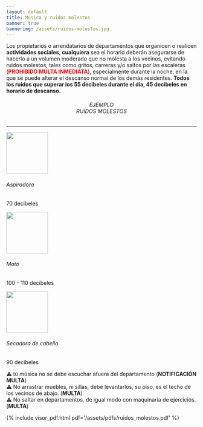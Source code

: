```yaml
---
layout: default
title: Música y ruidos molestos
banner: true
bannerimg: /assets/ruidos-molestos.jpg
---
```



<p class="font-karla">
Los propietarios o arrendatarios de departamentos que organicen o realicen <strong>actividades sociales</strong>, <strong>cualquiera</strong> sea el horario deberán asegurarse de hacerlo a un volumen moderado que no molesta a los vecinos, evitando ruidos molestos, tales como gritos, carreras y/o saltos por las escaleras (<strong style="color: red">PROHIBIDO MULTA INMEDIATA</strong>), especialmente durante la noche, en la que se puede alterar el descanso normal de los demás residentes. <strong>Todos los ruidos que superar los 55 decibeles durante el día, 45 decibeles en horario de descanso.</strong></p>


<section class="py-2">
   <h6 align="center" class="text-secondary my-3 ">EJEMPLO <div class="vr"></div> RUIDOS MOLESTOS</h6>
    <hr class="text-secondary mb-4">
    <div class="row mt-4">
        <!-- COL: 1 > CARD : 1 -->
        <div class="col-10 col-md-6 col-lg-4 col-xl-4 mb-3 mb-xl-0 mx-auto">
			<div class="card bg-warning bg-gradient rounded-pill border-0">
			  <div class="card-body text-center">
			    <img src="{{ '/assets/ruidos/aspiradora.png' | relative_url }}" class="img-fluid" style="height: 110px;object-fit: cover" />
			    <div class="card-body">
			      <h6 class="card-title">Aspiradora</h6>
			      <p class="card-text">70 decibeles</p>
			    </div>
			  </div>
			</div>
        </div>
        <!-- COL: 2 > CARD : 2 -->
        <div class="col-10 col-md-6 col-lg-4 col-xl-4 mb-3 mb-xl-0 mx-auto">
			<div class="card bg-danger bg-gradient border-0 rounded-pill">
			  <div class="card-body text-center">
			    <img src="{{ '/assets/ruidos/moto.png' | relative_url }}" class="img-fluid" style="height: 110px; object-fit: cover" />
			    <div class="card-body">
			      <h6 class="card-title">Moto</h6>
			      <p class="card-text">100 - 110 decibeles</p>
			    </div>
			  </div>
			</div>
        </div>
        <!-- COL: 3 > CARD : 3 -->
        <div class="col-10 col-md-6 col-lg-4 col-xl-4 mb-3 mb-xl-0 mx-auto">
			<div class="card bg-warning bg-gradient border-0 rounded-pill">
			  <div class="card-body text-center">
			    <img src="{{ '/assets/ruidos/secadora.png' | relative_url }}" class="img-fluid" style="height: 110px; object-fit: cover" />
			    <div class="card-body">
			      <h6 class="card-title">Secadora de cabello</h6>
			      <p class="card-text">90 decibeles</p>
			    </div>
			  </div>
			</div>
        </div>
    </div>
</section>


<div class="alert alert-danger mt-3 text-uppercase" role="alert">
  &#x26a0; tú música no se debe escuchar afuera del departamento (<strong>NOTIFICACIÓN  <div class="vr"></div> MULTA</strong>)
</div>

<div class="alert alert-danger mt-3 text-uppercase" role="alert">
  &#x26a0; No arrastrar muebles, ni sillas, debe levantarlos, su piso, es el techo de los vecinos de abajo. (<strong>MULTA</strong>)
</div>

<div class="alert alert-danger mt-3 text-uppercase" role="alert">
  &#x26a0; No saltar en departamentos, de igual modo con maquinaria de ejercicios. (<strong>MULTA</strong>)
</div>

{% include visor_pdf.html
	pdf='/assets/pdfs/ruidos_molestos.pdf'
%}